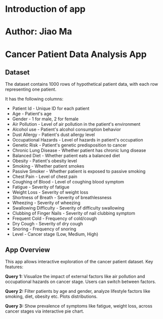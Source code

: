 
# Introduction of app

# Author: Jiao Ma
# Cancer Patient Data Analysis App

## Dataset 

The dataset contains 1000 rows of hypothetical patient data, with each row representing one patient.

It has the following columns:

- Patient Id - Unique ID for each patient 
- Age - Patient's age
- Gender - 1 for male, 2 for female
- Air Pollution - Level of air pollution in the patient's environment
- Alcohol use - Patient's alcohol consumption behavior  
- Dust Allergy - Patient's dust allergy level
- Occupational Hazards - Level of hazards in patient's occupation
- Genetic Risk - Patient's genetic predisposition to cancer
- Chronic Lung Disease - Whether patient has chronic lung disease 
- Balanced Diet - Whether patient eats a balanced diet
- Obesity - Patient's obesity level
- Smoking - Whether patient smokes
- Passive Smoker - Whether patient is exposed to passive smoking
- Chest Pain - Level of chest pain
- Coughing of Blood - Level of coughing blood symptom
- Fatigue - Severity of fatigue
- Weight Loss - Severity of weight loss
- Shortness of Breath - Severity of breathlessness 
- Wheezing - Severity of wheezing
- Swallowing Difficulty - Severity of difficulty swallowing
- Clubbing of Finger Nails - Severity of nail clubbing symptom
- Frequent Cold - Frequency of cold/cough
- Dry Cough - Severity of dry cough
- Snoring - Frequency of snoring
- Level - Cancer stage (Low, Medium, High)

## App Overview

This app allows interactive exploration of the cancer patient dataset. Key features:

**Query 1:** Visualize the impact of external factors like air pollution and occupational hazards on cancer stage. Users can switch between factors.

**Query 2:** Filter patients by age and gender, analyze lifestyle factors like smoking, diet, obesity etc. Plots distributions.

**Query 3:** Show prevalence of symptoms like fatigue, weight loss, across cancer stages via interactive pie chart.

